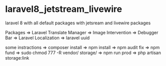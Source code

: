 # laravel8_jetstream_livewire
laravel 8 with all default packages with jetsream and livewire packages

Packages
=> Laravel Translate Manager
=> Image Intervention
=> Debugger Bar
=> Laravel Localization
=> laravel uuid 

some instractions
=> composer install
=> npm install
=> npm audit fix
=> npm fund
=> sudo chmod 777 -R vendor/ storage/
=> npm run prod
=> php artisan storage:link
